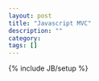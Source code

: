 ```yaml
---
layout: post
title: "Javascript MVC"
description: ""
category: 
tags: []
---
```

{% include JB/setup %}
